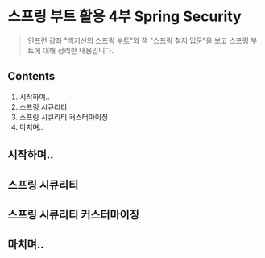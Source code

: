스프링 부트 활용 4부 Spring Security
==============
> 인프런 강좌 "백기선의 스프링 부트"와 책 "스프링 철저 입문"을 보고 스프링 부트에 대해 정리한 내용입니다. 

Contents
---------------

01. 시작하며..
02. 스프링 시큐리티
03. 스프링 시큐리티 커스터마이징
04. 마치며..


## 시작하며..


## 스프링 시큐리티


## 스프링 시큐리티 커스터마이징


## 마치며..

